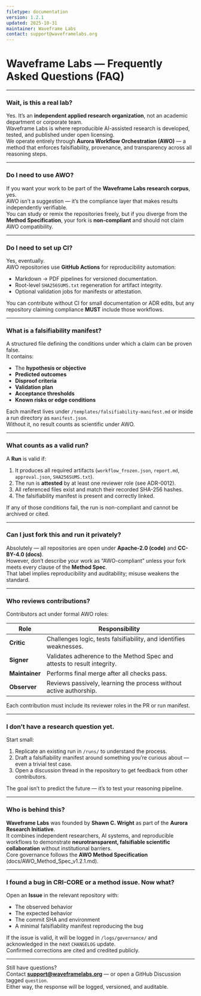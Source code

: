 ```yaml
---
filetype: documentation
version: 1.2.1
updated: 2025-10-31
maintainer: Waveframe Labs
contact: support@waveframelabs.org
---
```


# Waveframe Labs — Frequently Asked Questions (FAQ)

---

### Wait, is this a real lab?

Yes. It’s an **independent applied research organization**, not an academic department or corporate team.  
Waveframe Labs is where reproducible AI-assisted research is developed, tested, and published under open licensing.  
We operate entirely through **Aurora Workflow Orchestration (AWO)** — a method that enforces falsifiability, provenance, and transparency across all reasoning steps.

---

### Do I need to use AWO?

If you want your work to be part of the **Waveframe Labs research corpus**, yes.  
AWO isn’t a suggestion — it’s the compliance layer that makes results independently verifiable.  
You can study or remix the repositories freely, but if you diverge from the **Method Specification**, your fork is **non-compliant** and should not claim AWO compatibility.

---

### Do I need to set up CI?

Yes, eventually.  
AWO repositories use **GitHub Actions** for reproducibility automation:
- Markdown → PDF pipelines for versioned documentation.  
- Root-level `SHA256SUMS.txt` regeneration for artifact integrity.  
- Optional validation jobs for manifests or attestation.

You can contribute without CI for small documentation or ADR edits, but any repository claiming compliance **MUST** include those workflows.

---

### What is a falsifiability manifest?

A structured file defining the conditions under which a claim can be proven false.  
It contains:
- The **hypothesis or objective**  
- **Predicted outcomes**  
- **Disproof criteria**  
- **Validation plan**  
- **Acceptance thresholds**  
- **Known risks or edge conditions**

Each manifest lives under `/templates/falsifiability-manifest.md` or inside a run directory as `manifest.json`.  
Without it, no result counts as scientific under AWO.

---

### What counts as a valid run?

A **Run** is valid if:
1. It produces all required artifacts (`workflow_frozen.json`, `report.md`, `approval.json`, `SHA256SUMS.txt`).  
2. The run is **attested** by at least one reviewer role (see ADR-0012).  
3. All referenced files exist and match their recorded SHA-256 hashes.  
4. The falsifiability manifest is present and correctly linked.  

If any of those conditions fail, the run is non-compliant and cannot be archived or cited.

---

### Can I just fork this and run it privately?

Absolutely — all repositories are open under **Apache-2.0 (code)** and **CC-BY-4.0 (docs)**.  
However, don’t describe your work as “AWO-compliant” unless your fork meets every clause of the **Method Spec**.  
That label implies reproducibility and auditability; misuse weakens the standard.

---

### Who reviews contributions?

Contributors act under formal AWO roles:

| Role | Responsibility |
|------|----------------|
| **Critic** | Challenges logic, tests falsifiability, and identifies weaknesses. |
| **Signer** | Validates adherence to the Method Spec and attests to result integrity. |
| **Maintainer** | Performs final merge after all checks pass. |
| **Observer** | Reviews passively, learning the process without active authorship. |

Each contribution must include its reviewer roles in the PR or run manifest.

---

### I don’t have a research question yet.

Start small:
1. Replicate an existing run in `/runs/` to understand the process.  
2. Draft a falsifiability manifest around something you’re curious about — even a trivial test case.  
3. Open a discussion thread in the repository to get feedback from other contributors.

The goal isn’t to predict the future — it’s to test your reasoning pipeline.

---

### Who is behind this?

**Waveframe Labs** was founded by **Shawn C. Wright** as part of the **Aurora Research Initiative**.  
It combines independent researchers, AI systems, and reproducible workflows to demonstrate **neurotransparent, falsifiable scientific collaboration** without institutional barriers.  
Core governance follows the **AWO Method Specification** (docs/AWO_Method_Spec_v1.2.1.md).

---

### I found a bug in CRI-CORE or a method issue. Now what?

Open an **Issue** in the relevant repository with:
- The observed behavior  
- The expected behavior  
- The commit SHA and environment  
- A minimal falsifiability manifest reproducing the bug  

If the issue is valid, it will be logged in `/logs/governance/` and acknowledged in the next `CHANGELOG` update.  
Confirmed corrections are cited and credited publicly.

---

Still have questions?  
Contact **support@waveframelabs.org** — or open a GitHub Discussion tagged `question`.  
Either way, the response will be logged, versioned, and auditable.

